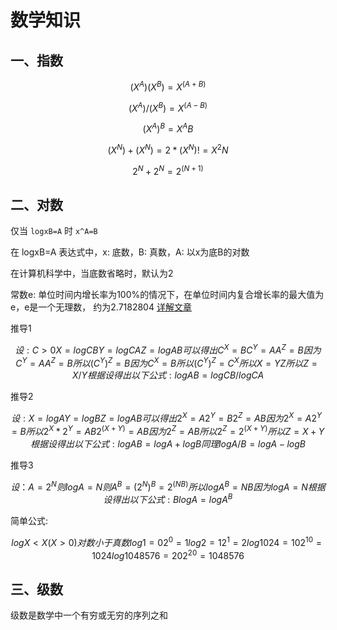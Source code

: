 # 数学知识

## 一、指数

```math
(X^A)(X^B) = X^(A+B)
```
```math
(X^A) / (X^B) = X^(A-B)
```
```math
(X^A)^B = X^AB
```
```math
(X^N) + (X^N) = 2*(X^N) != X^2N
```
```math
2^N + 2^N = 2^(N+1)
```


## 二、对数

仅当 `logxB=A` 时 `x^A=B`

在 logxB=A 表达式中，x: 底数，B: 真数，A: 以x为底B的对数

在计算机科学中，当底数省略时，默认为2

常数e: 单位时间内增长率为100%的情况下，在单位时间内复合增长率的最大值为e，e是一个无理数，
  约为2.7182804 [详解文章](https://betterexplained.com/articles/an-intuitive-guide-to-exponential-functions-e/)

推导1
```math
设:
C>0
X=logCB
Y=logCA
Z=logAB

可以得出
C^X=B
C^Y=A
A^Z=B
因为
C^Y=A
A^Z=B
所以
(C^Y)^Z=B
因为
C^X=B
所以
(C^Y)^Z=C^X
所以
X=YZ
所以
Z=X/Y

根据设得出以下公式:
logAB = logCB / logCA
```

推导2
```math
设:
X=log A
Y=log B
Z=log AB

可以得出
2^X=A
2^Y=B
2^Z=AB

因为
2^X=A
2^Y=B

所以
2^X * 2^Y = AB
2^(X+Y) = AB

因为
2^Z=AB

所以
2^Z = 2^(X+Y)

所以
Z = X+Y

根据设得出以下公式:
log AB = log A + log B

同理
log A/B = log A - log B
```

推导3
```math
设：
A = 2 ^ N
则
log A = N
则
A^B = (2^N)^B = 2^(NB)
所以
log A^B = NB
因为
log A = N

根据设得出以下公式:
B log A = log A^B
```

简单公式:
```math
log X < X (X>0) 对数小于真数

log 1=0  2^0=1
log 2=1  2^1=2
log 1024=10  2^10=1024
log 1048576=20 2^20=1048576
```

## 三、级数
级数是数学中一个有穷或无穷的序列之和


